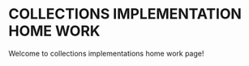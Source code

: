 COLLECTIONS IMPLEMENTATION HOME WORK
==================================

Welcome to collections implementations home work page!


